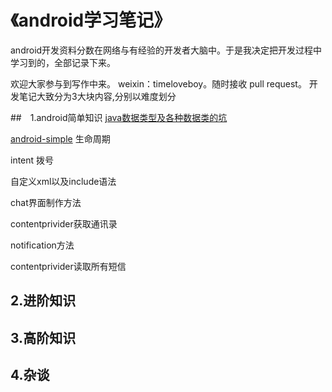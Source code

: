 # 《android学习笔记》

android开发资料分数在网络与有经验的开发者大脑中。于是我决定把开发过程中学习到的，全部记录下来。

欢迎大家参与到写作中来。 weixin：timeloveboy。随时接收 pull request。
开发笔记大致分为3大块内容,分别以难度划分

##　1.android简单知识
[java数据类型及各种数据类的坑](https://github.com/moeappdevelop/android_notes/blob/master/java%E5%9F%BA%E6%9C%AC%E6%95%B0%E6%8D%AE%E7%B1%BB%E5%9E%8B.md)

[android-simple](https://github.com/timeloveboy/android-simple)
生命周期

intent 拨号

自定义xml以及include语法

chat界面制作方法

contentprivider获取通讯录

notification方法

contentprivider读取所有短信
## 2.进阶知识

## 3.高阶知识

## 4.杂谈
